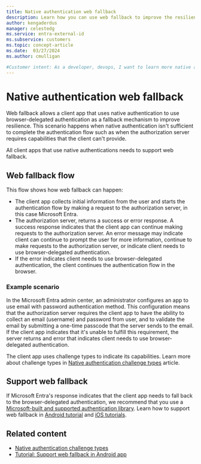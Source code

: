 ```yaml
---
title: Native authentication web fallback
description: Learn how you can use web fallback to improve the resilience of your customer apps that use native authentication. 
author: kengaderdus
manager: celestedg
ms.service: entra-external-id 
ms.subservice: customers
ms.topic: concept-article
ms.date:  03/27/2024
ms.author: cmulligan

#Customer intent: As a developer, devops, I want to learn more native authentication web fallback, so that I can enable it in my client apps.
---
```


# Native authentication web fallback

Web fallback allows a client app that uses native authentication to use browser-delegated authentication as a fallback mechanism to improve resilience. This scenario happens when native authentication isn't sufficient to complete the authentication flow such as when the authorization server requires capabilities that the client can't provide.

All client apps that use native authentications needs to support web fallback.

## Web fallback flow 

This flow shows how web fallback can happen: 
 
- The client app collects initial information from the user and starts the authentication flow by making a request to the authorization server, in this case Microsoft Entra. 
- The authorization server, returns a success or error response. A success response indicates that the client app can continue making requests to the authorization server. An error message may indicate client can continue to prompt the user for more information, continue to make requests to the authorization server, or indicate client needs to use browser-delegated authentication.
-  If the error indicates client needs to use browser-delegated authentication, the client continues the authentication flow in the browser.

### Example scenario

In the Microsoft Entra admin center, an administrator configures an app to use email with password authentication method. This configuration means that the authorization server requires the client app to have the ability to collect an email (username) and password from user, and to validate the email by submitting a one-time passcode that the server sends to the email. If the client app indicates that it's unable to fulfill this requirement, the server returns and error that indicates client needs to use browser-delegated authentication. 

The client app uses challenge types to indicate its capabilities. Learn more about challenge types in [Native authentication challenge types](concept-native-authentication-challenge-types.md) article.  

## Support web fallback 

If Microsoft Entra's response indicates that the client app needs to fall back to the browser-delegated authentication, we recommend that you use a [Microsoft-built and supported authentication library](../../reference-v2-libraries.md). Learn how to support web fallback in [Android tutorial](tutorial-native-authentication-android-support-web-fallback.md) and [iOS tutorials](tutorial-native-authentication-ios-support-web-fallback.md).

## Related content

- [Native authentication challenge types](concept-native-authentication-challenge-types.md)
- [Tutorial: Support web fallback in Android app](tutorial-native-authentication-android-support-web-fallback.md)
